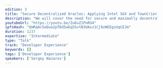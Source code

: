 ```yaml
---
edition: 3
title: "Secure Decentralized Oracles: Applying Intel SGX and TownCrier to external data, payments and off-chain computation"
description: "We will cover the need for secure and maximally decentralized oracles for Ethereum smart contracts. The focus of the presentation will be on how allowing data providers, payment providers, and various API-based services to be accessed by Ethereum smart contracts through a decentralized oracle network can greatly expand functionality, while maintaining the key security guarantees of smart contracts. We’ll focus on how TownCrier’s approach to implementing Intel SGX enables third party oracles to be provably secure, as is already being done on production using the currently live TownCrier implementation. We’ll also look at how oracle operations and off-chain computation can be written in solidity to be run entirely in an SGX Enclave, allowing provable off-chain computation and retrieval of external resources. Smart contracts need to retain a high level of security in both the network they run on, and the inputs/outputs they rely on, we aim to show how decentralized oracle networks, TownCrier’s approach to using Intel SGX for secure external access , and off-chain computation using solidity in Intel SGX can together allow smart contracts to remain secure as they access key resources outside the Ethereum network."
youtubeUrl: "https://youtu.be/Zu6uZ1PnRU4"
ipfsHash: "QmRqAc5eQua2pTDd5wEq5SvtN3UAxz1Cj9zWEEgsUqCEJm"
duration: 1237
expertise: "Intermediate"
type: "Talk"
track: "Developer Experience"
keywords: []
tags: ['Developer Experience']
speakers: ['Sergey Nazarov']
---
```

